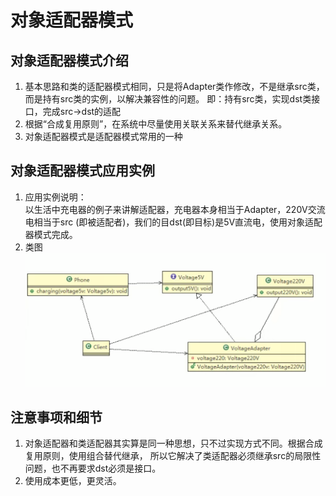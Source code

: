 # 对象适配器模式

## 对象适配器模式介绍

1) 基本思路和类的适配器模式相同，只是将Adapter类作修改，不是继承src类，而是持有src类的实例，以解决兼容性的问题。 即：持有src类，实现dst类接口，完成src->dst的适配
2) 根据“合成复用原则”，在系统中尽量使用关联关系来替代继承关系。
3) 对象适配器模式是适配器模式常用的一种

## 对象适配器模式应用实例

1) 应用实例说明： \
   以生活中充电器的例子来讲解适配器，充电器本身相当于Adapter，220V交流电相当于src (即被适配者)，我们的目dst(即目标)是5V直流电，使用对象适配器模式完成。
2) 类图 \
   ![img.png](../../../../resources/picture/img17.png)

## 注意事项和细节

1) 对象适配器和类适配器其实算是同一种思想，只不过实现方式不同。根据合成复用原则，使用组合替代继承， 所以它解决了类适配器必须继承src的局限性问题，也不再要求dst必须是接口。
2) 使用成本更低，更灵活。